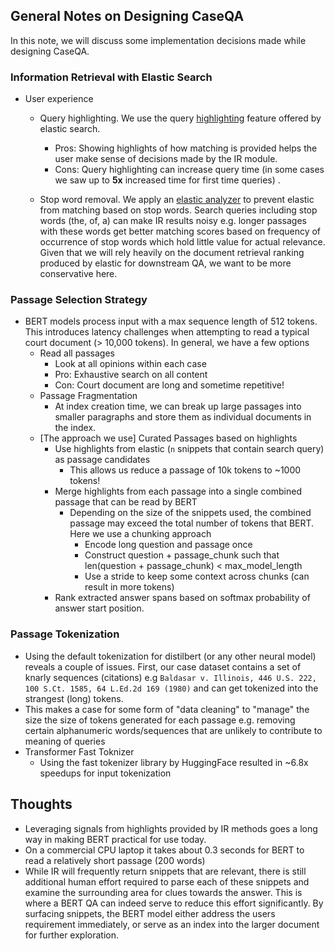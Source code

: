 ## General Notes on Designing CaseQA

In this note, we will discuss some implementation decisions made while designing CaseQA. 

### Information Retrieval with Elastic Search 
- User experience
    - Query highlighting.
    We use the query [highlighting](https://www.elastic.co/guide/en/elasticsearch/reference/6.8/search-request-highlighting.html) feature offered by elastic search. 
        - Pros: Showing highlights of how matching is provided helps the user make sense of decisions made by the IR module. 
        - Cons: Query highlighting can increase query time (in some cases we saw up to **5x** increased time for first time queries) .  

    - Stop word removal. 
    We apply an [elastic analyzer](https://www.elastic.co/guide/en/elasticsearch/reference/current/analysis-stop-analyzer.html) to prevent elastic from matching based on stop words.
    Search queries including stop words (the, of, a) can make IR results noisy e.g. longer passages with these words get better matching scores based on frequency of occurrence of stop words which hold little value for actual relevance. Given that we will rely heavily on the document retrieval ranking produced by elastic for downstream QA, we want to be more conservative here.



### Passage Selection Strategy

- BERT models process input with a max sequence length of 512 tokens. This introduces latency challenges when attempting to read a typical court document (> 10,000 tokens). In general, we have a few options
    - Read all passages
        - Look at all  opinions within each case
        - Pro: Exhaustive search on all content 
        - Con: Court document are long and sometime repetitive! 
    - Passage Fragmentation
        - At index creation time, we can break up large passages into smaller paragraphs and store them as individual documents in the index.
    - [The approach we use] Curated Passages based on highlights
        - Use highlights from elastic (`n` snippets that contain search query) as passage candidates
            - This allows us reduce a passage of 10k tokens to ~1000 tokens!
        - Merge highlights from each passage into a single combined passage that can be read by BERT
            - Depending on the size of the snippets used, the combined passage may exceed the total number of tokens that BERT. Here we use a chunking approach
                - Encode long question and passage once
                - Construct question + passage_chunk such that len(question + passage_chunk) < max_model_length
                - Use a stride to keep some context across chunks (can result in more tokens)
        - Rank extracted answer spans based on softmax probability of answer start position. 


### Passage Tokenization

- Using the default tokenization for distilbert (or any other neural model) reveals a couple of issues. First, our case dataset contains a set of knarly sequences (citations) e.g `Baldasar v. Illinois, 446 U.S. 222, 100 S.Ct. 1585, 64 L.Ed.2d 169 (1980)` and can get tokenized into the strangest (long) tokens. 
- This makes a case for some form of "data cleaning" to "manage" the size the size of tokens generated for each passage e.g. removing certain alphanumeric words/sequences that are unlikely to contribute to meaning of queries
- Transformer Fast Toknizer
    - Using the fast tokenizer library by HuggingFace resulted in ~6.8x speedups for input tokenization


## Thoughts
- Leveraging signals from highlights provided by IR methods goes a long way in making BERT practical for use today.
- On a commercial CPU laptop it takes about 0.3 seconds for BERT to read a relatively short passage (200 words)
- While IR will frequently return snippets that are relevant, there is still additional human effort required to parse each of these snippets and examine the surrounding area for clues towards the answer. This is where a BERT QA  can indeed serve to reduce this effort significantly. By surfacing snippets, the BERT model either address the users requirement immediately, or serve as an index into the larger document for further exploration.
